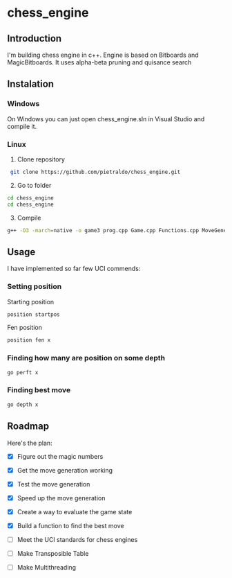 # chess_engine

## Introduction

I'm building chess engine in c++. Engine is based on Bitboards and MagicBitboards. It uses alpha-beta pruning and quisance search 

## Instalation

### Windows
On Windows you can just open chess_engine.sln in Visual Studio and compile it.

### Linux
1. Clone repository
``` bash
 git clone https://github.com/pietraldo/chess_engine.git
```
2. Go to folder
``` bash
cd chess_engine
cd chess_engine
```
3. Compile
```bash
g++ -O3 -march=native -o game3 prog.cpp Game.cpp Functions.cpp MoveGeneration.cpp UciTranslator.cpp variables.cpp MagicBitboards.cpp GamePrepare.cpp Evaluation.cpp -lm
```

## Usage
I have implemented so far few UCI commends:
### Setting position
Starting position
```bash
position startpos
```
Fen position
```bash
position fen x
```
### Finding how many are position on some depth
```bash
go perft x
```
### Finding best move
```bash
go depth x
```

## Roadmap

Here's the plan:

- [x] Figure out the magic numbers
- [x] Get the move generation working
- [x] Test the move generation
- [x] Speed up the move generation
- [x] Create a way to evaluate the game state
- [x] Build a function to find the best move
- [ ] Meet the UCI standards for chess engines
- [ ] Make Transposible Table
- [ ] Make Multithreading


 
 
 
 
 
 
 

